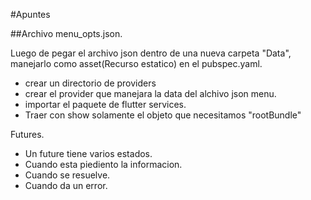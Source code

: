 #Apuntes 

##Archivo menu_opts.json. 

Luego de pegar el archivo json dentro de una nueva carpeta "Data", manejarlo como asset(Recurso estatico) en el pubspec.yaml. 

* crear un directorio de providers
* crear el provider que manejara la data del alchivo json menu. 
* importar el paquete de flutter services. 
* Traer con show solamente el objeto que necesitamos "rootBundle"

Futures. 
* Un future tiene varios estados. 
* Cuando esta piediento la informacion. 
* Cuando se resuelve. 
* Cuando da un error. 